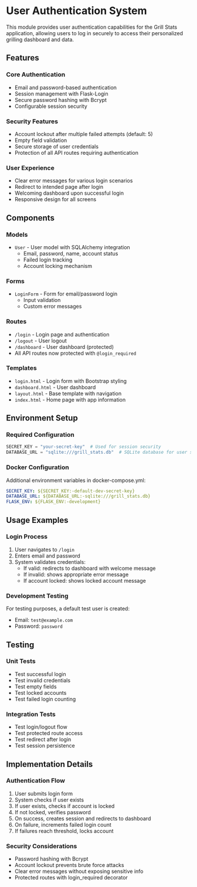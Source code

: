 # User Authentication System

This module provides user authentication capabilities for the Grill Stats application, allowing users to log in securely to access their personalized grilling dashboard and data.

## Features

### Core Authentication
- Email and password-based authentication
- Session management with Flask-Login
- Secure password hashing with Bcrypt
- Configurable session security

### Security Features
- Account lockout after multiple failed attempts (default: 5)
- Empty field validation
- Secure storage of user credentials
- Protection of all API routes requiring authentication

### User Experience
- Clear error messages for various login scenarios
- Redirect to intended page after login
- Welcoming dashboard upon successful login
- Responsive design for all screens

## Components

### Models
- `User` - User model with SQLAlchemy integration
  - Email, password, name, account status
  - Failed login tracking
  - Account locking mechanism

### Forms
- `LoginForm` - Form for email/password login
  - Input validation
  - Custom error messages

### Routes
- `/login` - Login page and authentication
- `/logout` - User logout
- `/dashboard` - User dashboard (protected)
- All API routes now protected with `@login_required`

### Templates
- `login.html` - Login form with Bootstrap styling
- `dashboard.html` - User dashboard
- `layout.html` - Base template with navigation
- `index.html` - Home page with app information

## Environment Setup

### Required Configuration
```python
SECRET_KEY = "your-secret-key"  # Used for session security
DATABASE_URL = "sqlite:///grill_stats.db"  # SQLite database for user storage
```

### Docker Configuration
Additional environment variables in docker-compose.yml:
```yaml
SECRET_KEY: ${SECRET_KEY:-default-dev-secret-key}
DATABASE_URL: ${DATABASE_URL:-sqlite:///grill_stats.db}
FLASK_ENV: ${FLASK_ENV:-development}
```

## Usage Examples

### Login Process
1. User navigates to `/login`
2. Enters email and password
3. System validates credentials:
   - If valid: redirects to dashboard with welcome message
   - If invalid: shows appropriate error message
   - If account locked: shows locked account message

### Development Testing
For testing purposes, a default test user is created:
- Email: `test@example.com`
- Password: `password`

## Testing

### Unit Tests
- Test successful login
- Test invalid credentials
- Test empty fields
- Test locked accounts
- Test failed login counting

### Integration Tests
- Test login/logout flow
- Test protected route access
- Test redirect after login
- Test session persistence

## Implementation Details

### Authentication Flow
1. User submits login form
2. System checks if user exists
3. If user exists, checks if account is locked
4. If not locked, verifies password
5. On success, creates session and redirects to dashboard
6. On failure, increments failed login count
7. If failures reach threshold, locks account

### Security Considerations
- Password hashing with Bcrypt
- Account lockout prevents brute force attacks
- Clear error messages without exposing sensitive info
- Protected routes with login_required decorator

